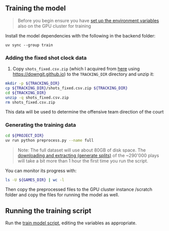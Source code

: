 ## Training the model

> Before you begin ensure you have [set up the environment variables](../../../README.md#setting-up-basketball_profile) also on the GPU cluster for training

Install the model dependencies with the following in the backend folder:
```
uv sync --group train
```

### Adding the fixed shot clock data

1) Copy `shots_fixed.csv.zip` (which I acquired from [here](https://github.com/sealneaward/nba-movement-data/blob/master/data/shots/shots_fixed.csv) using https://downgit.github.io) to the `TRACKING_DIR` directory and unzip it:

```bash
mkdir -p ${TRACKING_DIR}
cp ${TRACKING_DIR}/shots_fixed.csv.zip ${TRACKING_DIR}
cd ${TRACKING_DIR}
unzip -q shots_fixed.csv.zip
rm shots_fixed.csv.zip
```

This data will be used to determine the offensive team direction of the court 


### Generating the training data

```bash
cd ${PROJECT_DIR}
uv run python preprocess.py --name full
```

> Note: The full dataset will use about 80GB of disk space. The [downloading and extracting (generate splits)](../../../scripts/load_nba_tracking_data_15_16.py) of the ~290'000 plays will take a bit more than 1 hour the first time you run the script. 

You can monitor its progress with:

```bash
ls -U ${GAMES_DIR} | wc -l
```

Then copy the preprocessed files to the GPU cluster instance /scratch folder and copy the files for running the model as well.

## Running the training script

Run the [train model script](../../../scripts/train_model.sh), editing the variables as appropriate.
